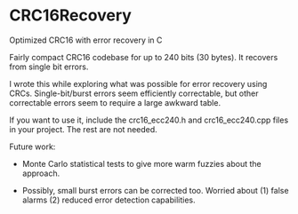 # CRC16Recovery
Optimized CRC16 with error recovery in C

Fairly compact CRC16 codebase for up to 240 bits (30 bytes).  It recovers from single bit errors.

I wrote this while exploring what was possible for error recovery using CRCs.  Single-bit/burst errors seem efficiently correctable, but other correctable errors seem to require a large awkward table.

If you want to use it, include the crc16_ecc240.h and crc16_ecc240.cpp files in your project.  The rest are not needed.


Future work:

+ Monte Carlo statistical tests to give more warm fuzzies about the approach.

+ Possibly, small burst errors can be corrected too.  Worried about (1) false alarms (2) reduced error detection capabilities.
